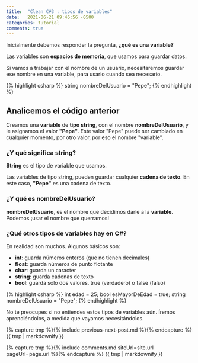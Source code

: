 ```yaml
---
title:  "Clean C#3 : tipos de variables"
date:   2021-06-21 09:46:56 -0500
categories: tutorial
comments: true
---
```


Inicialmente debemos responder la pregunta, **¿qué es una variable?**

Las variables son **espacios de memoria**, que usamos para guardar datos.

Si vamos a trabajar con el nombre de un usuario, necesitaremos guardar ese nombre en una variable, para usarlo cuando sea necesario.

{% highlight csharp %}
string nombreDelUsuario = "Pepe";
{% endhighlight %}

## Analicemos el código anterior

Creamos una **variable** de **tipo string**, con el nombre **nombreDelUsuario**, y le asignamos el valor **"Pepe"**.
Este valor "Pepe" puede ser cambiado en cualquier momento, por otro valor, por eso el nombre "variable".

### ¿Y qué significa string?
**String** es el tipo de variable que usamos.

Las variables de tipo string, pueden guardar cualquier **cadena de texto**. En este caso, **"Pepe"** es una cadena de texto.

### ¿Y qué es nombreDelUsuario?
**nombreDelUsuario**, es el nombre que decidimos darle a la **variable**. Podemos ¡usar el nombre que querramos!


### ¿Qué otros tipos de variables hay en C#?

En realidad son muchos. Algunos básicos son:

- **int**: guarda números enteros (que no tienen decimales)
- **float**: guarda números de punto flotante
- **char**: guarda un caracter
- **string**: guarda cadenas de texto
- **bool**: guarda sólo dos valores. true (verdadero) o false (falso)

{% highlight csharp %}
int edad = 25;
bool esMayorDeEdad = true;
string nombreDelUsuario = "Pepe";
{% endhighlight %}

No te preocupes si no entiendes estos tipos de variables aún.
Íremos aprendiéndolos, a medida que vayamos necesitándolos.

{% capture tmp %}{% include previous-next-post.md %}{% endcapture %}
{{ tmp | markdownify }}

{% capture tmp %}{% include comments.md siteUrl=site.url pageUrl=page.url %}{% endcapture %}
{{ tmp | markdownify }}